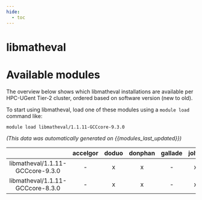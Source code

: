 ```yaml
---
hide:
  - toc
---
```


libmatheval
===========

# Available modules


The overview below shows which libmatheval installations are available per HPC-UGent Tier-2 cluster, ordered based on software version (new to old).

To start using libmatheval, load one of these modules using a `module load` command like:

```shell
module load libmatheval/1.1.11-GCCcore-9.3.0
```

*(This data was automatically generated on {{modules_last_updated}})*  

| |accelgor|doduo|donphan|gallade|joltik|shinx|skitty|
| :---: | :---: | :---: | :---: | :---: | :---: | :---: | :---: |
|libmatheval/1.1.11-GCCcore-9.3.0|-|x|x|-|x|-|-|
|libmatheval/1.1.11-GCCcore-8.3.0|-|x|x|-|x|-|-|
